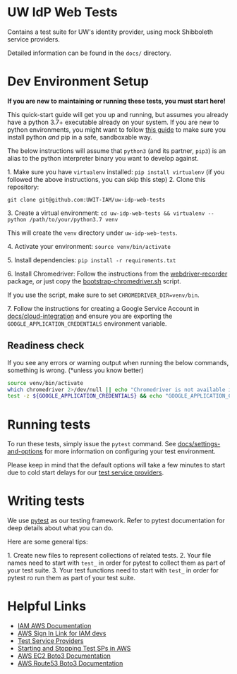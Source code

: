 # UW IdP Web Tests

Contains a test suite for UW's identity provider, using mock Shibboleth service providers.

Detailed information can be found in the `docs/` directory.

# Dev Environment Setup

**If you are new to maintaining or running these tests, you must start here!**

This quick-start guide will get you up and running, but assumes you already have a python 3.7+ executable already 
on your system. If you are new to python environments, you might want to follow 
[this guide](https://wiki.cac.washington.edu/display/~goodtom@washington.edu/Installing+and+Configuring+Python+for+Development)
to make sure you install python _and_ pip in a safe, sandboxable way.

The below instructions will assume that `python3` (and its partner, `pip3`) 
is an alias to the python interpreter binary you want to develop against.

1\. Make sure you have `virtualenv` installed: `pip install virtualenv` 
(if you followed the above instructions, you can skip this step)
2\. Clone this repository:

`git clone git@github.com:UWIT-IAM/uw-idp-web-tests`

3\. Create a virtual environment: `cd uw-idp-web-tests && virtualenv --python /path/to/your/python3.7 venv`

This will create the `venv` directory under `uw-idp-web-tests`.

4\. Activate your environment: `source venv/bin/activate`

5\. Install dependencies: `pip install -r requirements.txt`

6\. Install Chromedriver: Follow the instructions from the [webdriver-recorder](https://github.com/uwit-iam/webdriver-recorder#installing-and-configuring-the-chromedriver) 
package, _or_ just copy the [bootstrap-chromedriver.sh](https://github.com/UWIT-IAM/webdriver-recorder/blob/master/bootstrap_chromedriver.sh) script.

If you use the script, make sure to set `CHROMEDRIVER_DIR=venv/bin`. 

7\. Follow the instructions for creating a Google Service Account in 
[docs/cloud-integration](docs/cloud-integration.md#CreatingAServiceAccount) and ensure you are 
exporting the `GOOGLE_APPLICATION_CREDENTIALS` environment variable.

## Readiness check

If you see any errors or warning output when running the below commands, something is wrong. (*unless you know better)

```bash
source venv/bin/activate
which chromedriver 2>/dev/null || echo "Chromedriver is not available in your virtualenv"
test -z ${GOOGLE_APPLICATION_CREDENTIALS} && echo "GOOGLE_APPLICATION_CREDENTIALS environment variable is not set."
```

# Running tests

To run these tests, simply issue the `pytest` command. See [docs/settings-and-options](docs/settings-and-options.md) 
for more information on configuring your test environment.

Please keep in mind that the default options will take a few minutes to start due to cold start delays for our 
[test service providers](docs/test-service-providers.md).

# Writing tests

We use [pytest](https://pytest.org) as our testing framework. Refer to pytest documentation for deep details about 
what you can do.

Here are some general tips:

1\. Create new files to represent collections of related tests.
2\. Your file names need to start with `test_` in order for pytest to collect them as part of your test suite.
3\. Your test functions need to start with `test_` in order for pytest ro run them as part of your test suite.


# Helpful Links

- [IAM AWS Documentation](https://wiki.cac.washington.edu/pages/viewpage.action?pageId=85600799)
- [AWS Sign In Link for IAM devs](https://idp.u.washington.edu/idp/profile/SAML2/Unsolicited/SSO?providerId=urn:amazon:webservices)
- [Test Service Providers](https://wiki.cac.washington.edu/display/SMW/Test+Service+Providers)
- [Starting and Stopping Test SPs in AWS](https://wiki.cac.washington.edu/display/SMW/Starting+and+Stopping+a+Test+SP+in+AWS)
- [AWS EC2 Boto3 Documentation](https://boto3.amazonaws.com/v1/documentation/api/latest/reference/services/ec2.html)
- [AWS Route53 Boto3 Documentation](https://boto3.amazonaws.com/v1/documentation/api/latest/reference/services/route53.html)